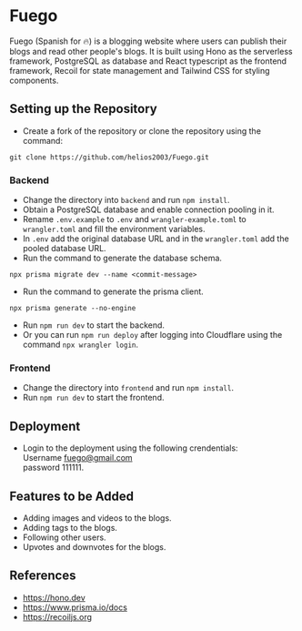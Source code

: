 # Fuego
Fuego (Spanish for 🔥) is a blogging website where users can publish their blogs and read other people's blogs. It is built using Hono as the serverless framework, PostgreSQL as database and React typescript as the frontend framework, Recoil for state management and Tailwind CSS for styling components.

## Setting up the Repository
- Create a fork of the repository or clone the repository using the command:
```
git clone https://github.com/helios2003/Fuego.git
```
### Backend
- Change the directory into ``backend`` and run ``npm install``.
- Obtain a PostgreSQL database and enable connection pooling in it.
- Rename ``.env.example`` to ``.env`` and ``wrangler-example.toml`` to ``wrangler.toml`` and fill the environment variables.
- In ``.env`` add the original database URL and in the ``wrangler.toml`` add the pooled database URL.
- Run the command to generate the database schema.
```
npx prisma migrate dev --name <commit-message>
```
- Run the command to generate the prisma client.
```
npx prisma generate --no-engine
```
- Run ``npm run dev`` to start the backend.
- Or you can run ``npm run deploy`` after logging into Cloudflare using the command ``npx wrangler login``.

### Frontend
- Change the directory into ``frontend`` and run ``npm install``.
- Run ``npm run dev`` to start the frontend.

## Deployment
- Login to the deployment using the following crendentials:  <br /> 
    Username fuego@gmail.com <br />
    password 111111.

## Features to be Added
- Adding images and videos to the blogs.
- Adding tags to the blogs.
- Following other users.
- Upvotes and downvotes for the blogs.

## References
- https://hono.dev
- https://www.prisma.io/docs
- https://recoiljs.org




